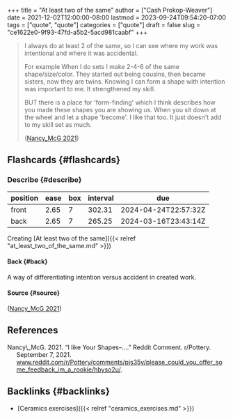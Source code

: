 +++
title = "At least two of the same"
author = ["Cash Prokop-Weaver"]
date = 2021-12-02T12:00:00-08:00
lastmod = 2023-09-24T09:54:20-07:00
tags = ["quote", "quote"]
categories = ["quote"]
draft = false
slug = "ce1622e0-9f93-47fd-a5b2-5acd981caabf"
+++

> I always do at least 2 of the same, so I can see where my work was intentional and where it was accidental.
>
> For example When I do sets I make 2-4-6 of the same shape/size/color. They started out being cousins, then became sisters, now they are twins. Knowing I can form a shape with intention was important to me. It strengthened my skill.
>
> BUT there is a place for 'form-finding' which I think describes how you made these shapes you are showing us. When you sit down at the wheel and let a shape 'become'. I like that too. It just doesn't add to my skill set as much.
>
> (<a href="#citeproc_bib_item_1">Nancy\_McG 2021</a>)


## Flashcards {#flashcards}


### Describe {#describe}

| position | ease | box | interval | due                  |
|----------|------|-----|----------|----------------------|
| front    | 2.65 | 7   | 302.31   | 2024-04-24T22:57:32Z |
| back     | 2.65 | 7   | 265.25   | 2024-03-16T23:43:14Z |

Creating [At least two of the same]({{< relref "at_least_two_of_the_same.md" >}})


#### Back {#back}

A way of differentiating intention versus accident in created work.


#### Source {#source}

(<a href="#citeproc_bib_item_1">Nancy\_McG 2021</a>)

## References

<style>.csl-entry{text-indent: -1.5em; margin-left: 1.5em;}</style><div class="csl-bib-body">
  <div class="csl-entry"><a id="citeproc_bib_item_1"></a>Nancy\_McG. 2021. “I like Your Shapes–….” Reddit Comment. r/Pottery. September 7, 2021. <a href="www.reddit.com/r/Pottery/comments/pjs35v/please_could_you_offer_some_feedback_im_a_rookie/hbyso2u/">www.reddit.com/r/Pottery/comments/pjs35v/please_could_you_offer_some_feedback_im_a_rookie/hbyso2u/</a>.</div>
</div>


## Backlinks {#backlinks}

-   [Ceramics exercises]({{< relref "ceramics_exercises.md" >}})

